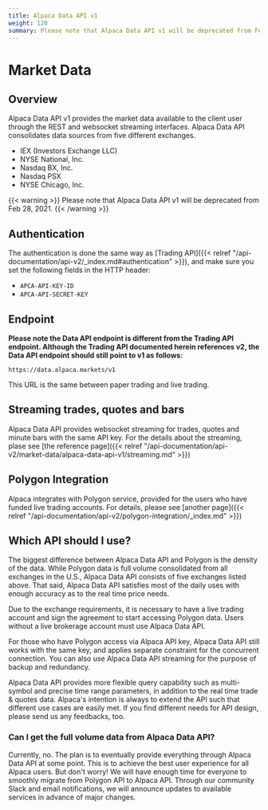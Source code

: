 ```yaml
---
title: Alpaca Data API v1
weight: 120
summary: Please note that Alpaca Data API v1 will be deprecated from Feb 28, 2021. Alpaca Data API v1 provides the market data available to the client user through the REST and websocket streaming interfaces and it consolidates data sources from five different exchanges.
---
```


# Market Data

## Overview

Alpaca Data API v1 provides the market data available to the client user through
the REST and websocket streaming interfaces. Alpaca Data API consolidates
data sources from five different exchanges.

- IEX (Investors Exchange LLC)
- NYSE National, Inc.
- Nasdaq BX, Inc.
- Nasdaq PSX
- NYSE Chicago, Inc.

{{< warning >}} Please note that Alpaca Data API v1 will be deprecated from Feb 28, 2021. {{< /warning >}}


## Authentication
The authentication is done the same way as [Trading API]({{< relref "/api-documentation/api-v2/_index.md#authentication" >}}),
and make sure you set the following fields in the HTTP header:

- `APCA-API-KEY-ID`
- `APCA-API-SECRET-KEY`


## Endpoint
**Please note the Data API endpoint is different from the Trading API endpoint. Although the Trading API documented herein
references v2, the Data API endpoint should still point to v1 as follows:**

```
https://data.alpaca.markets/v1
```

This URL is the same between paper trading and live trading.

## Streaming trades, quotes and bars

Alpaca Data API provides websocket streaming for trades,
quotes and minute bars with the same API key. For the details about
the streaming, plase see [the reference page]({{<
 relref "/api-documentation/api-v2/market-data/alpaca-data-api-v1/streaming.md" >}})


## Polygon Integration

Alpaca integrates with Polygon service, provided for the users who
have funded live trading accounts. For details, please see
[another page]({{< relref "/api-documentation/api-v2/polygon-integration/_index.md" >}})

## Which API should I use?

The biggest difference between Alpaca Data API and Polygon is the
density of the data. While Polygon data is full volume consolidated
from all exchanges in the U.S., Alpaca Data API consists of five
exchanges listed above. That said, Alpaca Data API satisfies most of
the daily uses with enough accuracy as to the real time price needs.

Due to the exchange requirements, it is necessary to have a live trading
account and sign the agreement to start accessing Polygon data.
Users without a live brokerage account must use Alpaca Data API.

For those who have Polygon access via Alpaca API key, Alpaca Data
API still works with the same key, and applies separate constraint
for the concurrent connection. You can also use Alpaca Data API
streaming for the purpose of backup and redundancy.

Alpaca Data API provides more flexible query capability such as multi-symbol and precise time range parameters, in addition to
the real time trade & quotes data. Alpaca's intention is always
to extend the API such that different use cases are easily met.
If you find different needs for API design, please send us
any feedbacks, too.

### Can I get the full volume data from Alpaca Data API?

Currently, no. The plan is to eventually provide everything through Alpaca Data API at some point.
This is to achieve the best user experience for all Alpaca users.
But don't worry! We will have enough time for everyone to smoothly migrate from
Polygon API to Alpaca API. Through our community Slack and email notifications, we will
announce updates to available services in advance of major changes.
